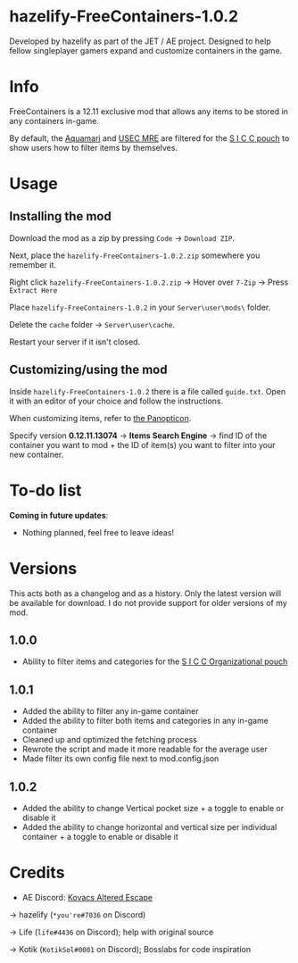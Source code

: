 # hazelify-FreeContainers-1.0.2
Developed by hazelify as part of the JET / AE project. Designed to help fellow singleplayer gamers expand and customize containers in the game.

# Info
FreeContainers is a 12.11 exclusive mod that allows any items to be stored in any containers in-game.

By default, the [Aquamari](https://escapefromtarkov.fandom.com/wiki/Aquamari_water_bottle_with_filter) and [USEC MRE](https://escapefromtarkov.fandom.com/wiki/MRE_ration_pack) are filtered for the [S I C C pouch](https://escapefromtarkov.fandom.com/wiki/S_I_C_C_Organizational_pouch) to show users how to filter items by themselves.


# Usage

## Installing the mod
Download the mod as a zip by pressing `Code` -> `Download ZIP`.

Next, place the `hazelify-FreeContainers-1.0.2.zip` somewhere you remember it.

Right click `hazelify-FreeContainers-1.0.2.zip` -> Hover over `7-Zip` -> Press `Extract Here`

Place `hazelify-FreeContainers-1.0.2` in your `Server\user\mods\` folder.

Delete the `cache` folder -> `Server\user\cache`.

Restart your server if it isn't closed.

## Customizing/using the mod
Inside `hazelify-FreeContainers-1.0.2` there is a file called `guide.txt`. Open it with an editor of your choice and follow the instructions.

When customizing items, refer to [the Panopticon](https://eft.justemutarkov.eu/).

Specify version **0.12.11.13074** -> **Items Search Engine** -> find ID of the container you want to mod + the ID of item(s) you want to filter into your new container.


# To-do list
**Coming in future updates**:
* Nothing planned, feel free to leave ideas!

# Versions
This acts both as a changelog and as a history. Only the latest version will be available for download. I do not provide support for older versions of my mod.
## 1.0.0
* Ability to filter items and categories for the [S I C C Organizational pouch](https://escapefromtarkov.fandom.com/wiki/S_I_C_C_Organizational_pouch)

## 1.0.1
* Added the ability to filter any in-game container
* Added the ability to filter both items and categories in any in-game container
* Cleaned up and optimized the fetching process
* Rewrote the script and made it more readable for the average user
* Made filter its own config file next to mod.config.json

## 1.0.2
* Added the ability to change Vertical pocket size + a toggle to enable or disable it
* Added the ability to change horizontal and vertical size per individual container + a toggle to enable or disable it

# Credits
* AE Discord: [Kovacs Altered Escape](https://discord.gg/WY7hEQjSN3)

-> hazelify (`*you're#7036` on Discord)

-> Life (`life#4436` on Discord); help with original source

-> Kotik (`KotikSol#0001` on Discord); Bosslabs for code inspiration
